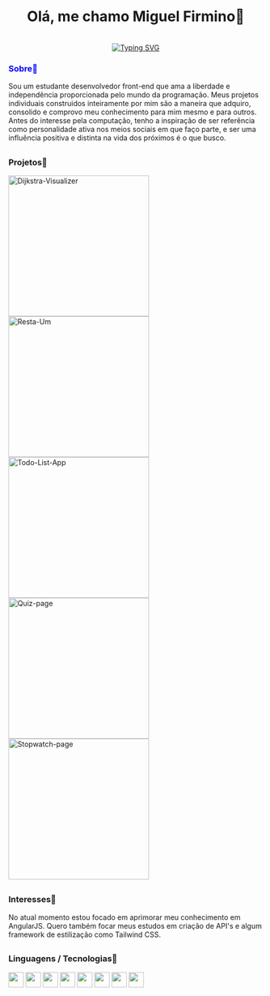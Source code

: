 <link rel="stylesheet" href="https://cdn.jsdelivr.net/gh/devicons/devicon@v2.15.1/devicon.min.css">

<div align="center">
  
# Olá, me chamo Miguel Firmino👋

<br>
<a href="https://git.io/typing-svg"><img src="https://readme-typing-svg.demolab.com?font=Fira+Code&pause=1000&color=2A77CC&background=FFFFFF00&center=true&width=435&lines=Open+For+Work!;Artist+and+Art+Lover!;Architect+of+Human's+Needs." alt="Typing SVG" /></a>
</div>

<h3 style="color:blue">Sobre🏴</h3>

Sou um estudante desenvolvedor front-end que ama a liberdade e independência proporcionada pelo mundo da programação. Meus projetos individuais construidos inteiramente por mim são a maneira que adquiro, consolido e comprovo meu conhecimento para mim mesmo e para outros. Antes do interesse pela computação, tenho a inspiração de ser referência como personalidade ativa nos meios sociais em que faço parte, e ser uma influência positiva e distinta na vida dos próximos é o que busco.

##
<h3>Projetos🏴</h3>

<div>
  
</div>

<a href="https://github.com/MiguelFirmino/Dijkstra-Visualizer"><img width="278" src="https://denvercoder1-github-readme-stats.vercel.app/api/pin/?username=MiguelFirmino&repo=Dijkstra-Visualizer&theme=react&bg_color=1F222E&title_color=F85D7F&hide_border=true&icon_color=F8D866&show_icons=false" alt="Dijkstra-Visualizer"></a>
<a href="https://github.com/MiguelFirmino/Resta-Um"><img width="278" src="https://denvercoder1-github-readme-stats.vercel.app/api/pin/?username=MiguelFirmino&repo=Resta-Um&theme=react&bg_color=1F222E&title_color=F85D7F&hide_border=true&icon_color=F8D866&show_icons=false" alt="Resta-Um"></a>
<a href="https://github.com/MiguelFirmino/Todo-List-App"><img width="278" src="https://denvercoder1-github-readme-stats.vercel.app/api/pin/?username=MiguelFirmino&repo=Todo-List-App&theme=react&bg_color=1F222E&title_color=F85D7F&hide_border=true&icon_color=F8D866&show_icons=false" alt="Todo-List-App"></a>
<a href="https://github.com/MiguelFirmino/Quiz-page"><img width="278" src="https://denvercoder1-github-readme-stats.vercel.app/api/pin/?username=MiguelFirmino&repo=Quiz-page&theme=react&bg_color=1F222E&title_color=F85D7F&hide_border=true&icon_color=F8D866&show_icons=false" alt="Quiz-page"></a>
<a href="https://github.com/MiguelFirmino/Stopwatch-page"><img width="278" src="https://denvercoder1-github-readme-stats.vercel.app/api/pin/?username=MiguelFirmino&repo=Stopwatch-page&theme=react&bg_color=1F222E&title_color=F85D7F&hide_border=true&icon_color=F8D866&show_icons=false" alt="Stopwatch-page"></a>

##
<h3>Interesses🏴</h3>

No atual momento estou focado em aprimorar meu conhecimento em AngularJS. Quero também focar meus estudos em criação de API's e algum framework de estilização como Tailwind CSS.

## 
<h3>Linguagens / Tecnologias🏴</h3>
<div>
<img width="30px" height="30px" src="https://cdn.jsdelivr.net/gh/devicons/devicon/icons/html5/html5-original-wordmark.svg" />
<img width="30px" height="30px" src="https://cdn.jsdelivr.net/gh/devicons/devicon/icons/css3/css3-original-wordmark.svg" />
<img width="30px" height="30px" padding-right="10px" src="https://cdn.jsdelivr.net/gh/devicons/devicon/icons/javascript/javascript-original.svg" />
<img width="30px" height="30px" src="https://cdn.jsdelivr.net/gh/devicons/devicon/icons/python/python-original.svg" />
<img width="30px" height="30px" src="https://cdn.jsdelivr.net/gh/devicons/devicon/icons/react/react-original.svg" />
<img width="30px" height="30px" src="https://cdn.jsdelivr.net/gh/devicons/devicon/icons/angularjs/angularjs-plain.svg" />
<img width="30px" height="30px" src="https://cdn.jsdelivr.net/gh/devicons/devicon/icons/php/php-original.svg" />
<img width="30px" height="30px" src="https://cdn.worldvectorlogo.com/logos/rxjs-1.svg" />
</div>

<!--
**MiguelFirmino/MiguelFirmino** is a ✨ _special_ ✨ repository because its `README.md` (this file) appears on your GitHub profile.

Here are some ideas to get you started:

- 🔭 I’m currently working on ...
- 🌱 I’m currently learning ...
- 👯 I’m looking to collaborate on ...
- 🤔 I’m looking for help with ...
- 💬 Ask me about ...
- 📫 How to reach me: ...
- 😄 Pronouns: ...
- ⚡ Fun fact: ...
-->
